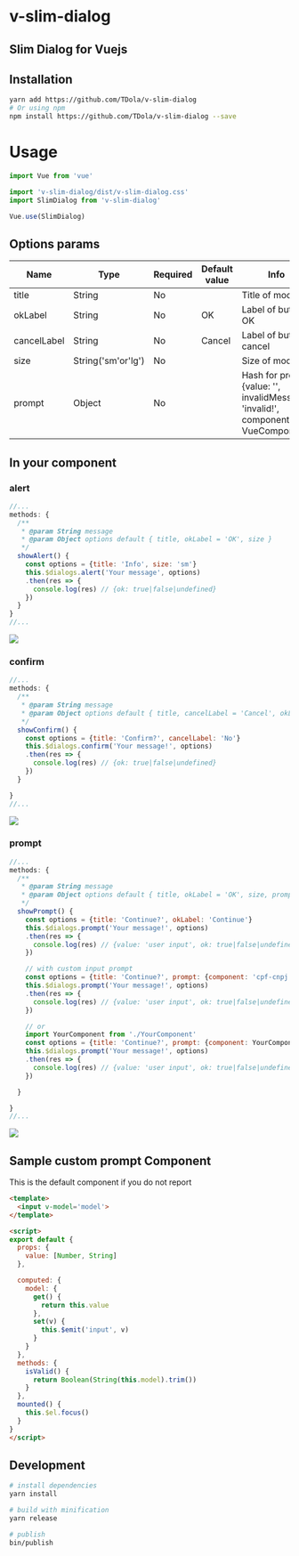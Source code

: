 # v-slim-dialog

## Slim Dialog for Vuejs

## Installation

```bash
yarn add https://github.com/TDola/v-slim-dialog
# Or using npm
npm install https://github.com/TDola/v-slim-dialog --save
```

# Usage

```js
import Vue from 'vue'

import 'v-slim-dialog/dist/v-slim-dialog.css'
import SlimDialog from 'v-slim-dialog'

Vue.use(SlimDialog)
```

## Options params

| Name        | Type               | Required | Default value | Info                                                                             |
| ----------- | ------------------ | -------- | ------------- | -------------------------------------------------------------------------------- |
| title       | String             | No       |               | Title of modal                                                                   |
| okLabel     | String             | No       | OK            | Label of button OK                                                               |
| cancelLabel | String             | No       | Cancel        | Label of button cancel                                                           |
| size        | String('sm'or'lg') | No       |               | Size of modal                                                                    |
| prompt      | Object             | No       |               | Hash for prompt {value: '', invalidMessage: 'invalid!', component: VueComponent} |

## In your component

### alert

```js
//...
methods: {
  /**
   * @param String message
   * @param Object options default { title, okLabel = 'OK', size }
   */
  showAlert() {
    const options = {title: 'Info', size: 'sm'}
    this.$dialogs.alert('Your message', options)
    .then(res => {
      console.log(res) // {ok: true|false|undefined}
    })
  }
}
//...
```

![](alert.gif)

### confirm

```js
//...
methods: {
  /**
   * @param String message
   * @param Object options default { title, cancelLabel = 'Cancel', okLabel = 'OK', size }
   */
  showConfirm() {
    const options = {title: 'Confirm?', cancelLabel: 'No'}
    this.$dialogs.confirm('Your message!', options)
    .then(res => {
      console.log(res) // {ok: true|false|undefined}
    })
  }

}
//...
```

![](confirm.gif)

### prompt

```js
//...
methods: {
  /**
   * @param String message
   * @param Object options default { title, okLabel = 'OK', size, prompt }
   */
  showPrompt() {
    const options = {title: 'Continue?', okLabel: 'Continue'}
    this.$dialogs.prompt('Your message!', options)
    .then(res => {
      console.log(res) // {value: 'user input', ok: true|false|undefined}
    })

    // with custom input prompt
    const options = {title: 'Continue?', prompt: {component: 'cpf-cnpj'}}
    this.$dialogs.prompt('Your message!', options)
    .then(res => {
      console.log(res) // {value: 'user input', ok: true|false|undefined}
    })

    // or
    import YourComponent from './YourComponent'
    const options = {title: 'Continue?', prompt: {component: YourComponent}}
    this.$dialogs.prompt('Your message!', options)
    .then(res => {
      console.log(res) // {value: 'user input', ok: true|false|undefined}
    })

  }

}
//...
```

![](prompt.gif)

## Sample custom prompt Component

This is the default component if you do not report

```html
<template>
  <input v-model='model'>
</template>

<script>
export default {
  props: {
    value: [Number, String]
  },

  computed: {
    model: {
      get() {
        return this.value
      },
      set(v) {
        this.$emit('input', v)
      }
    }
  },
  methods: {
    isValid() {
      return Boolean(String(this.model).trim())
    }
  },
  mounted() {
    this.$el.focus()
  }
}
</script>
```

## Development

```bash
# install dependencies
yarn install

# build with minification
yarn release

# publish
bin/publish
```
